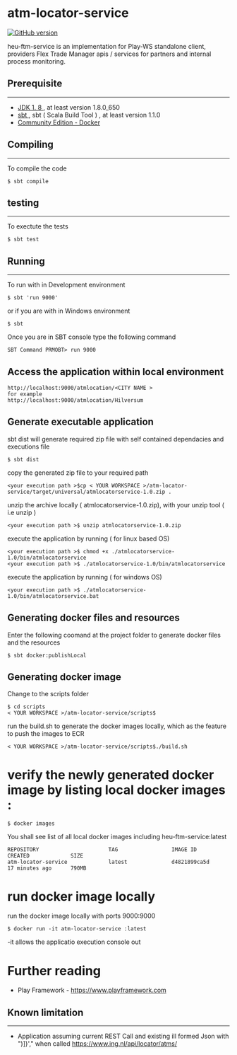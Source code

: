 # atm-locator-service #

[![GitHub version](https://img.shields.io/badge/version-0.0.1-orange.svg)](https://github.com/psriramula/atmlocatorservice/releases)


heu-ftm-service is an implementation for Play-WS standalone client, providers Flex Trade Manager apis / services for partners and internal process monitoring.


## Prerequisite
---------------
* [JDK 1. 8 ](http://www.oracle.com/technetwork/java/javase/downloads/jdk8-downloads-2133151.html), at least version  1.8.0_650
* [sbt ](https://www.scala-sbt.org/download.html), sbt ( Scala Build Tool ) , at least version 1.1.0
* [Community Edition - Docker](https://www.docker.com/community-edition#/download) 

## Compiling
---------
To compile the code

```
$ sbt compile
```

## testing
---------
To exectute the tests

```
$ sbt test
```


## Running
----------

To run with in Development environment

```
$ sbt 'run 9000'
```
or if you are with in Windows environment

```
$ sbt 
```
Once you are in SBT console type the following command

```
SBT Command PRMOBT> run 9000
```

## Access the application within local environment


```
http://localhost:9000/atmlocation/<CITY NAME >
for example 
http://localhost:9000/atmlocation/Hilversum
```



## Generate executable application 

sbt dist will generate required zip file with self contained dependacies and executions file
```
$ sbt dist
```

copy the generated zip file to your required path 
```
<your execution path >$cp < YOUR WORKSPACE >/atm-locator-service/target/universal/atmlocatorservice-1.0.zip .
```

unzip the archive locally ( atmlocatorservice-1.0.zip), with your unzip tool ( i.e unzip )
```
<your execution path >$ unzip atmlocatorservice-1.0.zip 
```

execute the application by running ( for linux based OS)

```
<your execution path >$ chmod +x ./atmlocatorservice-1.0/bin/atmlocatorservice
<your execution path >$ ./atmlocatorservice-1.0/bin/atmlocatorservice

```


execute the application by running ( for windows  OS)

```
<your execution path >$ ./atmlocatorservice-1.0/bin/atmlocatorservice.bat

```

## Generating docker files and resources

Enter the following coomand at the project folder to generate docker files and the resources

```
$ sbt docker:publishLocal
```


## Generating docker image

Change to the  scripts folder 

```
$ cd scripts
< YOUR WORKSPACE >/atm-locator-service/scripts$
```

run the build.sh to generate the docker images locally, which as the feature to push the images to ECR
```
< YOUR WORKSPACE >/atm-locator-service/scripts$./build.sh
```




# verify the newly generated docker image by listing local docker images :

```
$ docker images
```
You shall see list of all local docker images including heu-ftm-service:latest

```
REPOSITORY                      TAG                 IMAGE ID            CREATED             SIZE
atm-locator-service             latest              d4821899ca5d        17 minutes ago      790MB 
```

# run docker image locally

run the docker image locally with ports 9000:9000

```
$ docker run -it atm-locator-service :latest
```

-it allows the applicatio execution console out


# Further reading
* Play Framework - https://www.playframework.com




## Known limitation
----------
* Application assuming current REST Call and existing ill formed Json with ")]}',"   when called https://www.ing.nl/api/locator/atms/
